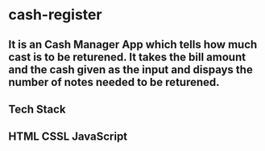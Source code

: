 # cash-register
It is an Cash Manager App which tells how much cast is to be returened.
It takes the bill amount and the cash given as the input and dispays the number of notes needed to be returened.
---------------------------------------------------------------------------------------------------------------
Tech Stack
---------------------------------------------------------------------------------------------------------------
HTML
CSSL
JavaScript
---------------------------------------------------------------------------------------------------------------
